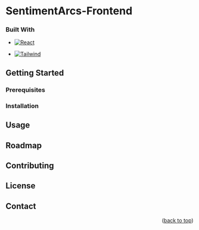 <a name="readme-top"></a>

# SentimentArcs-Frontend


### Built With


* [![React][React-logo]][React-url]

* [![Tailwind][Tailwind-logo]][React-url]

<!-- GETTING STARTED -->

## Getting Started

### Prerequisites

### Installation

<!-- USAGE EXAMPLES -->
## Usage

<!-- ROADMAP -->
## Roadmap

<!-- CONTRIBUTING -->
## Contributing


<!-- LICENSE -->
## License


<!-- CONTACT -->
## Contact


<p align="right">(<a href="#readme-top">back to top</a>)</p>

<!-- All links and  -->

[React-logo]: https://img.shields.io/badge/React-20232A?style=for-the-badge&logo=react&logoColor=61DAFB
[React-url]: https://reactjs.org/
[Tailwind-logo]: https://img.shields.io/badge/TailwindCSS-20232A?style=for-the-badge&logo=tailwindcss&logoColor=61DAFB
[Tailwind-url]: https://tailwindcss.com/

